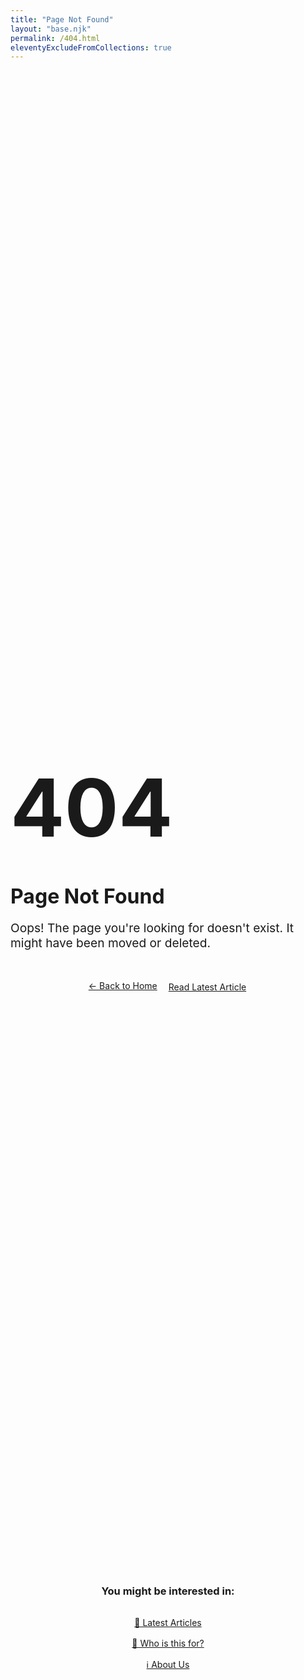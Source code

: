 ```yaml
---
title: "Page Not Found"
layout: "base.njk"
permalink: /404.html
eleventyExcludeFromCollections: true
---
```


<section class="hero" style="min-height: 60vh; display: flex; align-items: center;">
    <div class="container">
        <div class="hero-content">
            <h1 style="font-size: 8rem; margin-bottom: 1rem;">404</h1>
            <h2 style="font-size: 2rem; margin-bottom: 1rem;">Page Not Found</h2>
            <p style="font-size: 1.2rem; margin-bottom: 3rem;">
                Oops! The page you're looking for doesn't exist. 
                It might have been moved or deleted.
            </p>
            <div style="display: flex; gap: 1rem; justify-content: center; flex-wrap: wrap;">
                <a href="/" class="cta-button">← Back to Home</a>
                <a href="/artykuly/zarzadzanie-leadami/" class="cta-button" style="background: transparent; border: 2px solid white;">
                    Read Latest Article
                </a>
            </div>
        </div>
    </div>
</section>

<div class="container">
    <div class="page-content">
        <div class="content-section" style="text-align: center;">
            <h3>You might be interested in:</h3>
            <ul style="list-style: none; padding: 0; margin: 2rem 0;">
                <li style="margin: 1rem 0;"><a href="/">📰 Latest Articles</a></li>
                <li style="margin: 1rem 0;"><a href="/dla-kogo/">🎯 Who is this for?</a></li>
                <li style="margin: 1rem 0;"><a href="/o-nas/">ℹ️ About Us</a></li>
            </ul>
        </div>
    </div>
</div>